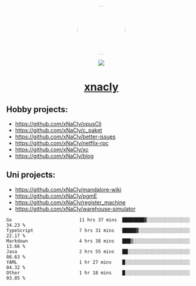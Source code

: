 <p align="center">
  <img style="border-radius: 100px" width="128" height="128" src="https://avatars.githubusercontent.com/u/47723417?v=4"/>
</p>
<p align="center">
  <img src="https://komarev.com/ghpvc/?username=xnacly&&style=flat-square"/>
</p>

<h1 align="center"><a href="https://xnacly.me"> xnacly</a> </h1>

## Hobby projects:
- https://github.com/xNaCly/opusCli
- https://github.com/xNaCly/c_paket
- https://github.com/xNaCly/better-issues
- https://github.com/xNaCly/netflix-rpc
- https://github.com/xNaCly/xc
- https://github.com/xNaCly/blog

## Uni projects:
- https://github.com/xNaCly/mandalore-wiki
- https://github.com/xNaCly/pgmE
- https://github.com/xNaCly/register_machine
- https://github.com/xNaCly/warehouse-simulator


<!--START_SECTION:waka-->

```text
Go                         11 hrs 37 mins  ████████▓░░░░░░░░░░░░░░░░   34.23 %
TypeScript                 7 hrs 31 mins   █████▓░░░░░░░░░░░░░░░░░░░   22.17 %
Markdown                   4 hrs 38 mins   ███▒░░░░░░░░░░░░░░░░░░░░░   13.66 %
Java                       2 hrs 55 mins   ██░░░░░░░░░░░░░░░░░░░░░░░   08.63 %
YAML                       1 hr 27 mins    █░░░░░░░░░░░░░░░░░░░░░░░░   04.32 %
Other                      1 hr 18 mins    █░░░░░░░░░░░░░░░░░░░░░░░░   03.85 %
```

<!--END_SECTION:waka-->
